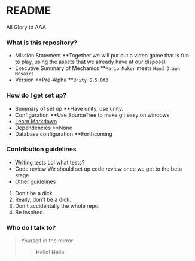 # README #

All Glory to AAA

### What is this repository? ###

* Mission Statement
**Together we will put out a video game that is fun to play, using the assets that we already have at our disposal.
* Executive Summary of Mechanics
**`Mario Maker` meets `Hand Drawn Mosaics`
* Version
**Pre-Alpha
**`Unity 5.5.0f3`

### How do I get set up? ###

* Summary of set up
**Have unity, use unity.
* Configuration
**Use SourceTree to make git easy on windows
* [Learn Markdown](https://bitbucket.org/tutorials/markdowndemo)
* Dependencies
**None
* Database configuration
**Forthcoming


### Contribution guidelines ###

* Writing tests
Lol what tests?
* Code review
We should set up code review once we get to the beta stage
* Other guidelines
1. Don't be a dick
2. Really, don't be a dick.
3. Don't accidentally the whole repo.
4. Be inspired.

### Who do I talk to? ###

> Yourself in the mirror
>> Hello!
> Hello.